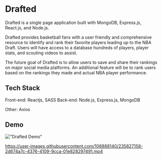 # Drafted

Drafted is a single page application built with MongoDB, Express.js, React.js, and Node.js.

Drafted provides basketball fans with a user friendly and comprehensive resource to identify and rank their favorite players leading up to the NBA Draft. Users will have access to a database hundreds of players, player stats, and scouting videos to assist.

The future goal of Drafted is to allow users to save and share their rankings on major social media platforms. An additional feature will be to rank users based on the rankings they made and actual NBA player performance.

## Tech Stack

Front-end: Reactjs, SASS
Back-end: Node.js, Express.js, MongoDB

Other: Axios


## Demo

!["Drafted Demo"](https://cdn.loom.com/sessions/thumbnails/cff1fe9f13cb4ad091d8bc8279264560-1683082888484-with-play.gif)

https://user-images.githubusercontent.com/106888140/235827158-2d674a7c-4376-4109-9cca-01e828297491.mp4

